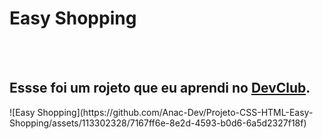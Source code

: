 
<h1>Easy Shopping</h1>
<br>
<br>
<h2>Essse foi um rojeto que eu aprendi no <a href="https://rodolfomori.com.br/devclub">DevClub</a>.</h2>
![Easy Shopping](https://github.com/Anac-Dev/Projeto-CSS-HTML-Easy-Shopping/assets/113302328/7167ff6e-8e2d-4593-b0d6-6a5d2327f18f)
